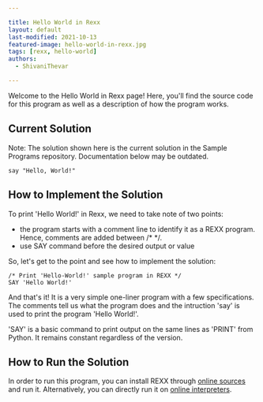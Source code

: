 ```yaml
---

title: Hello World in Rexx
layout: default
last-modified: 2021-10-13
featured-image: hello-world-in-rexx.jpg
tags: [rexx, hello-world]
authors:
  - ShivaniThevar

---
```


Welcome to the Hello World in Rexx page! Here, you'll find the source code for this program as well as a description of how the program works.

## Current Solution

Note: The solution shown here is the current solution in the Sample Programs repository. Documentation below may be outdated.

```Rexx
say "Hello, World!"

```

## How to Implement the Solution

To print 'Hello World!' in Rexx, we need to take note of two points:

- the program starts with a comment line to identify it as a REXX program. Hence, comments are added between /* */.
- use SAY command before the desired output or value

So, let's get to the point and see how to implement the solution:

```REXX
/* Print 'Hello-World!' sample program in REXX */
SAY 'Hello World!'
```

And that's it! It is a very simple one-liner program with a few specifications. The comments tell us what the program does and the intruction 'say' is used to print the program 'Hello World!'.

'SAY' is a basic command to print output on the same lines as 'PRINT' from Python. It remains constant regardless of the version.


## How to Run the Solution

In order to run this program, you can install REXX through [online sources](https://www.tutorialspoint.com/rexx/rexx_installation.htm) and run it. Alternatively, you can directly run it on [online interpreters](https://www.tutorialspoint.com/execute_rexx_online.php).
